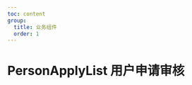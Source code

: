```yaml
---
toc: content
group:
  title: 业务组件
  order: 1
---
```


# PersonApplyList 用户申请审核

<code src="./demos/index.tsx"></code>
